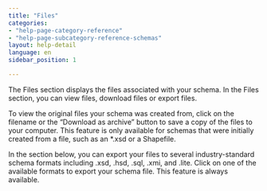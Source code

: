 ```yaml
---
title: "Files"
categories:
- "help-page-category-reference"
- "help-page-subcategory-reference-schemas"
layout: help-detail
language: en
sidebar_position: 1

---
```


The Files section displays the files associated with your schema. In the Files section, you can view files, download files or export files.

To view the original files your schema was created from, click on the filename or the “Download as archive” button to save a copy of the files to your computer. This feature is only available for schemas that were initially created from a file, such as an \*.xsd or a Shapefile.

In the section below, you can export your files to several industry-standard schema formats including .xsd, .hsd, .sql, .xmi, and .lite. Click on one of the available formats to export your schema file.  This feature is always available.
